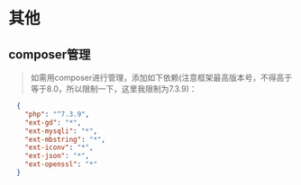 # 其他
## composer管理
> 如需用composer进行管理，添加如下依赖(注意框架最高版本号，不得高于等于8.0，所以限制一下，这里我限制为7.3.9)：
```json
  {
    "php": "^7.3.9",
    "ext-gd": "*",
    "ext-mysqli": "*",
    "ext-mbstring": "*",
    "ext-iconv": "*",
    "ext-json": "*",
    "ext-openssl": "*"
  }
```